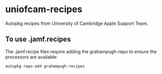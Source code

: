 # uniofcam-recipes

Autopkg recipes from University of Cambridge Apple Support Team.

## To use .jamf.recipes

The .jamf.recipe files require adding the grahampugh-repo to ensure the processors are available:

    autopkg repo-add grahampugh-recipes
